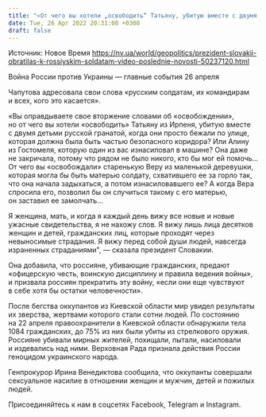 ```yaml
---
title: "«От чего вы хотели „освободить“ Татьяну, убитую вместе с двумя детьми?» Президент Словакии записала обращение о зверствах россиян в Украине"
date: Tue, 26 Apr 2022 20:31:00 +0300
draft: false
---
```

Источник: Новое Время https://nv.ua/world/geopolitics/prezident-slovakii-obratilas-k-rossiyskim-soldatam-video-poslednie-novosti-50237120.html


 Война России против Украины — главные события 26 апреля

 Чапутова адресовала свои слова «русским солдатам, их командирам и всех, кого это касается».

«Вы оправдываете свое вторжение словами об «освобождении», но от чего вы хотели «освободить» Татьяну из Ирпеня, убитую вместе с двумя детьми русской гранатой, когда они просто бежали по улице, которая должна была быть частью безопасного коридора? Или Алину из Гостомеля, которую один из вас изнасиловал в машине? Она даже не закричала, потому что рядом не было никого, кто бы мог ей помочь… От чего вы «освобождали» старенькую Веру из маленькой деревушки, которая могла бы быть матерью солдату, схватившего ее за горло так, что она начала задыхаться, а потом изнасиловавшего ее? А когда Вера спросила его, позволил бы он случиться такому с его матерью, он заставил ее замолчать…

Я женщина, мать, и когда я каждый день вижу все новые и новые ужасные свидетельства, я не нахожу слов. Я вижу лишь лица десятков женщин и детей, гражданских лиц, которые проходят через невыносимые страдания. Я вижу перед собой души людей, навсегда израненных страданиями", — сказала президент Словакии.

Она добавила, что россияне, убивающие гражданских, предают «офицерскую честь, воинскую дисциплину и правила ведения войны», и призвала россиян прекратить эту войну, «если они еще чувствуют в себе хотя бы остатки человечности».

После бегства оккупантов из Киевской области мир увидел результаты их зверства, жертвами которого стали сотни людей. По состоянию на 22 апреля правоохранители в Киевской области обнаружили тела 1084 гражданских, до 75% из них были убиты из стрелкового оружия. Россияне убивали мирных жителей, похищали, пытали, насиловали и издевались над ними. Верховная Рада признала действия России геноцидом украинского народа.

Генпрокурор Ирина Венедиктова сообщила, что оккупанты совершали сексуальное насилие в отношении женщин и мужчин, детей и пожилых людей.

Присоединяйтесь к нам в соцсетях Facebook, Telegram и Instagram.
